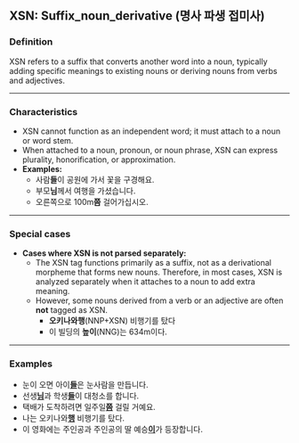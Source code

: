 ## XSN: Suffix_noun_derivative (명사 파생 접미사)

### Definition
XSN refers to a suffix that converts another word into a noun, typically adding specific meanings to existing nouns or deriving nouns from verbs and adjectives.

---

### Characteristics
- XSN cannot function as an independent word; it must attach to a noun or word stem.
- When attached to a noun, pronoun, or noun phrase, XSN can express plurality, honorification, or approximation.
- **Examples:**
    - 사람**들**이 공원에 가서 꽃을 구경해요.
    - 부모**님**께서 여행을 가셨습니다.
    - 오른쪽으로 100m**쯤** 걸어가십시오.

---

### Special cases
- **Cases where XSN is not parsed separately:**  
    - The XSN tag functions primarily as a suffix, not as a derivational morpheme that forms new nouns. Therefore, in most cases, XSN is analyzed separately when it attaches to a noun to add extra meaning.
    - However, some nouns derived from a verb or an adjective are often **not** tagged as XSN.
        - **오키나와행**(NNP+XSN) 비행기를 탔다
        - 이 빌딩의 **높이**(NNG)는 634m이다.
    
---

### Examples
- 눈이 오면 아이<ins>**들**</ins>은 눈사람을 만듭니다.
- 선생<ins>**님**</ins>과 학생<ins>**들**</ins>이 대청소를 합니다.
- 택배가 도착하려면 일주일<ins>**쯤**</ins> 걸릴 거예요.
- 나는 오키나와<ins>**행**</ins> 비행기를 탔다.
- 이 영화에는 주인공과 주인공의 딸 예승<ins>**이**</ins>가 등장합니다.
